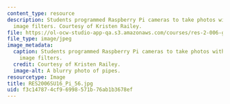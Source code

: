 ```yaml
---
content_type: resource
description: Students programmed Raspberry Pi cameras to take photos with different
  image filters. Courtesy of Kristen Railey.
file: https://ol-ocw-studio-app-qa.s3.amazonaws.com/courses/res-2-006-girls-who-build-cameras-summer-2016/f3c147874cf96998571b76ab1b3678ef_RES2006SU16_Pi_56.jpg
file_type: image/jpeg
image_metadata:
  caption: Students programmed Raspberry Pi cameras to take photos with different
    image filters.
  credit: Courtesy of Kristen Railey.
  image-alt: A blurry photo of pipes.
resourcetype: Image
title: RES2006SU16_Pi_56.jpg
uid: f3c14787-4cf9-6998-571b-76ab1b3678ef
---
```

